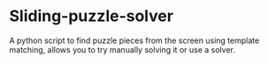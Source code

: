 # Sliding-puzzle-solver
A python script to find puzzle pieces from the screen using template matching, allows you to try manually solving it or use a solver.
